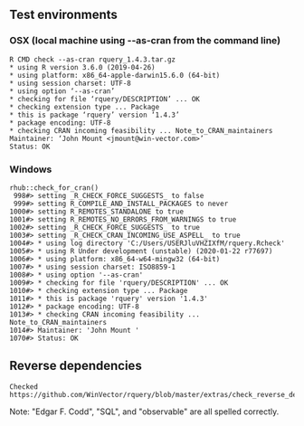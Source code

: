 

## Test environments

### OSX (local machine using --as-cran from the command line)

    R CMD check --as-cran rquery_1.4.3.tar.gz 
    * using R version 3.6.0 (2019-04-26)
    * using platform: x86_64-apple-darwin15.6.0 (64-bit)
    * using session charset: UTF-8
    * using option ‘--as-cran’
    * checking for file ‘rquery/DESCRIPTION’ ... OK
    * checking extension type ... Package
    * this is package ‘rquery’ version ‘1.4.3’
    * package encoding: UTF-8
    * checking CRAN incoming feasibility ... Note_to_CRAN_maintainers
    Maintainer: ‘John Mount <jmount@win-vector.com>’
    Status: OK
    
### Windows

    rhub::check_for_cran()
     998#> setting _R_CHECK_FORCE_SUGGESTS_ to false
     999#> setting R_COMPILE_AND_INSTALL_PACKAGES to never
    1000#> setting R_REMOTES_STANDALONE to true
    1001#> setting R_REMOTES_NO_ERRORS_FROM_WARNINGS to true
    1002#> setting _R_CHECK_FORCE_SUGGESTS_ to true
    1003#> setting _R_CHECK_CRAN_INCOMING_USE_ASPELL_ to true
    1004#> * using log directory 'C:/Users/USERJluVHZIXfM/rquery.Rcheck'
    1005#> * using R Under development (unstable) (2020-01-22 r77697)
    1006#> * using platform: x86_64-w64-mingw32 (64-bit)
    1007#> * using session charset: ISO8859-1
    1008#> * using option '--as-cran'
    1009#> * checking for file 'rquery/DESCRIPTION' ... OK
    1010#> * checking extension type ... Package
    1011#> * this is package 'rquery' version '1.4.3'
    1012#> * package encoding: UTF-8
    1013#> * checking CRAN incoming feasibility ... Note_to_CRAN_maintainers
    1014#> Maintainer: 'John Mount '
    1070#> Status: OK    

## Reverse dependencies

    Checked https://github.com/WinVector/rquery/blob/master/extras/check_reverse_dependencies.md

Note: "Edgar F. Codd", "SQL", and "observable" are all spelled correctly.
